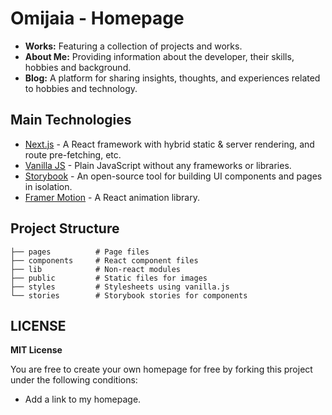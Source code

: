 # Omijaia - Homepage

- **Works:** Featuring a collection of projects and works.
- **About Me:** Providing information about the developer, their skills, hobbies and background.
- **Blog:** A platform for sharing insights, thoughts, and experiences related to hobbies and technology.

## Main Technologies

- [Next.js](https://nextjs.org/) - A React framework with hybrid static & server rendering, and route pre-fetching, etc.
- [Vanilla JS](https://developer.mozilla.org/en-US/docs/Web/JavaScript) - Plain JavaScript without any frameworks or libraries.
- [Storybook](https://storybook.js.org/) - An open-source tool for building UI components and pages in isolation.
- [Framer Motion](https://www.framer.com/motion/) - A React animation library.

## Project Structure

```plaintext
├── pages          # Page files
├── components     # React component files
├── lib            # Non-react modules
├── public         # Static files for images
├── styles         # Stylesheets using vanilla.js
└── stories        # Storybook stories for components
```

## LICENSE

**MIT License**

You are free to create your own homepage for free by forking this project under the following conditions:

- Add a link to my homepage.
